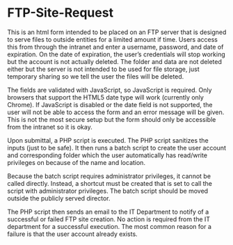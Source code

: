 FTP-Site-Request
================

This is an html form intended to be placed on an FTP server that is designed to serve files to outside entities for a limited amount if time. Users access this from through the intranet and enter a username, password, and date of expiration. On the date of expiration, the user’s credentials will stop working but the account is not actually deleted. The folder and data are not deleted either but the server is not intended to be used for file storage, just temporary sharing so we tell the user the files will be deleted.

The fields are validated with JavaScript, so JavaScript is required. Only browsers that support the HTML5 date type will work (currently only Chrome). If JavaScript is disabled or the date field is not supported, the user will not be able to access the form and an error message will be given. This is not the most secure setup but the form should only be accessible from the intranet so it is okay.

Upon submittal, a PHP script is executed. The PHP script sanitizes the inputs (just to be safe). It then runs a batch script to create the user account and corresponding folder which the user automatically has read/write privileges on because of the name and location.

Because the batch script requires administrator privileges, it cannot be called directly. Instead, a shortcut must be created that is set to call the script with administrator privileges. The batch script should be moved outside the publicly served director.

The PHP script then sends an email to the IT Department to notify of a successful or failed FTP site creation. No action is required from the IT department for a successful execution. The most common reason for a failure is that the user account already exists.
